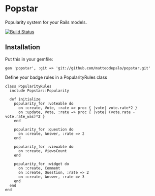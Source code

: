 # Popstar

Popularity system for your Rails models.

[![Build Status](https://secure.travis-ci.org/matteodepalo/popstar.png?branch=master)](http://travis-ci.org/matteodepalo/popstar)

## Installation

Put this in your gemfile:

`gem 'popstar', :git => 'git://github.com/matteodepalo/popstar.git'`

Define your badge rules in a PopularityRules class

```
class PopularityRules
  include Popstar::Popularity

  def initialize
    popularity_for :voteable do
      on :create, Vote, :rate => proc { |vote| vote.rate*2 }
      on :update, Vote, :rate => proc { |vote| (vote.rate - vote.rate_was)*2 }
    end

    popularity_for :question do
      on :create, Answer, :rate => 2
    end

    popularity_for :viewable do
      on :create, ViewsCount
    end

    popularity_for :widget do
      on :create, Comment
      on :create, Question, :rate => 2
      on :create, Answer, :rate => 3
    end
  end
end
```